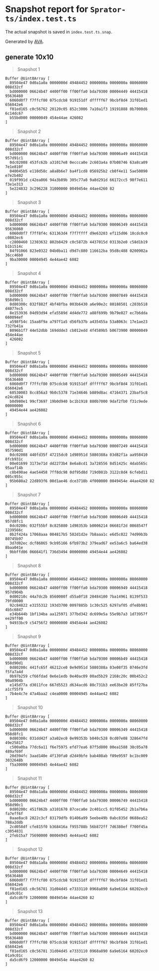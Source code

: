 # Snapshot report for `Sprator-ts/index.test.ts`

The actual snapshot is saved in `index.test.ts.snap`.

Generated by [AVA](https://avajs.dev).

## generate 10x10

> Snapshot 1

    Buffer @Uint8Array [
      89504e47 0d0a1a0a 0000000d 49484452 0000000a 0000000a 08060000 008d32cf
      bd000000 06624b47 4400ff00 ff00ffa0 bda79300 00004449 44415418 95636460
      6060d0f7 f7ffcf80 075cdcb8 919151df dfffff67 9bcbf8d4 31f01ed1 656042e6
      f01ed165 c0c56762 20120c05 852c3006 7a10a1f3 19191888 0b7000d6 6c14dc67
      b55bd000 00000049 454e44ae 426082
    ]

> Snapshot 2

    Buffer @Uint8Array [
      89504e47 0d0a1a0a 0000000d 49484452 0000000a 0000000a 08060000 008d32cf
      bd000000 06624b47 4400ff00 ff00ffa0 bda79300 00006a49 44415418 957d91c1
      0dc02008 453fc62b a31017e8 0eccca0e 2c603a4a 07b08746 63a8ca09 7e1e810f
      040045b5 e110d58c a8a8b6e7 ba4f1cd8 056925b2 cb0f4e11 5ae50090 e7e2b402
      019f991d c42ea866 94a3b89b 305c77a8 9a8d291d 66172cc5 98f7e611 f3e1e313
      5e224832 3c296228 31000000 0049454e 44ae4260 82
    ]

> Snapshot 3

    Buffer @Uint8Array [
      89504e47 0d0a1a0a 0000000d 49484452 0000000a 0000000a 08060000 008d32cf
      bd000000 06624b47 4400ff00 ff00ffa0 bda79300 00006349 44415418 95636060
      6060d0f7 f7ff8f4c 631363d4 f7f7ffff d9e63203 ef115d06 18cdc0c0 c0802ec6
      c2800460 12303632 802b8429 c0c5872b 4437015d 0313b2e0 c58d1b19 b1b1514c
      84f91066 823e0322 04b0ba11 d9d7c880 116612ba 95d8c488 0200902a 36cc46b0
      9ba30000 00004945 4e44ae42 6082
    ]

> Snapshot 4

    Buffer @Uint8Array [
      89504e47 0d0a1a0a 0000000d 49484452 0000000a 0000000a 08060000 008d32cf
      bd000000 06624b47 4400ff00 ff00ffa0 bda79300 00007849 44415418 958d90c1
      0d80300c 032f882f 4bf48fba 003b6430 a6e90e2c 80188501 c203b518 d4077ec5
      8e153936 04d93d94 efa5589d 4d4de772 a88f699b 9b79e027 ec7b6dda 660094ef
      a598f54c 15aa8f9a a797f1a5 d56fb37b a435455a 53a8063c 17e1ae23 732fb41a
      8096b1f7 44e52dbb 169ddde3 cb012edd 4f4589b5 b0673900 00000049 454e44ae
      426082
    ]

> Snapshot 5

    Buffer @Uint8Array [
      89504e47 0d0a1a0a 0000000d 49484452 0000000a 0000000a 08060000 008d32cf
      bd000000 06624b47 4400ff00 ff00ffa0 bda79300 00005d49 44415418 95636460
      6060d0f7 f7ffcf80 075cdcb8 919151df dfffff67 9bcbf8d4 31f01ed1 656042e6
      60530003 8cc856a3 9b0c5378 71e34646 b889d8ac 47164371 23baf5c8 e24cd824
      b0d980e1 99cf3697 19b0d940 bc1b1918 880b7000 9daf2fb0 f31c9ede 00000000
      49454e44 ae426082
    ]

> Snapshot 6

    Buffer @Uint8Array [
      89504e47 0d0a1a0a 0000000d 49484452 0000000a 0000000a 08060000 008d32cf
      bd000000 06624b47 4400ff00 ff00ffa0 bda79300 00007249 44415418 957590d1
      0dc02008 440fd35f 47215dc0 1d98951d 5880388a 03d82f1a aa958410 8fcb931c
      00e01699 3173e71d dd2273b4 8e6a8cd1 3a728556 8d51425c 4dab565c 95aaf14b
      c8b498ae 4ae54458 7ff8dc98 0df95d8d 719d081b 3122c8d4 6cfebd11 005c955c
      95b608a2 22d893f6 00d1ae46 dce3710b 4f000000 0049454e 44ae4260 82
    ]

> Snapshot 7

    Buffer @Uint8Array [
      89504e47 0d0a1a0a 0000000d 49484452 0000000a 0000000a 08060000 008d32cf
      bd000000 06624b47 4400ff00 ff00ffa0 bda79300 00006d49 44415418 957d8fc1
      0dc0200c 032f55bf 8c825880 1d98353b b0006214 06681f2d 0868547f 1239566c
      0b2f424a 17068aaa 004817b5 582d1d2e 7b8aaa1c e6d5c022 74d99b3b 80745b97
      3d7d02ec dcf86865 9cb95166 6fb973b2 379ead67 ee53a6c5 ba64ed38 8baa041e
      9bbffd06 066641f1 736d3494 00000000 49454e44 ae426082
    ]

> Snapshot 8

    Buffer @Uint8Array [
      89504e47 0d0a1a0a 0000000d 49484452 0000000a 0000000a 08060000 008d32cf
      bd000000 06624b47 4400ff00 ff00ffa0 bda79300 00006949 44415418 957d904b
      0d00210c 44a7dc2b 8560000f d55a0f18 20484100 7ba14961 8139f533 79fd0000
      92c84822 e3155312 193d3700 0097885b 1c30c525 6297af05 dfe8b981 4b5c6847
      e34b644b 1bf134ba aa125971 377bd342 dc699e5a 55e9b7a3 1d73957f ee29ff00
      94933bc9 c54756f2 00000000 49454e44 ae426082
    ]

> Snapshot 9

    Buffer @Uint8Array [
      89504e47 0d0a1a0a 0000000d 49484452 0000000a 0000000a 08060000 008d32cf
      bd000000 06624b47 4400ff00 ff00ffa0 bda79300 00006b49 44415418 958d90d1
      0d80200c 441fc65f 46212ce0 0e9d951d 5880388a 03e08f35 0746e3fd f5fa7a4d
      0b97b259 cf66fdad 0e6e1edb 0e40ac09 00ad5b29 2168c20c 00b452c2 90a8904b
      e145d77a d3011fce 667d5523 d634acd6 80c731b3 ee63be20 85ff27ba a1cf55f9
      7b4e4c7e 47a4baa2 c4ea0000 00004945 4e44ae42 6082
    ]

> Snapshot 10

    Buffer @Uint8Array [
      89504e47 0d0a1a0a 0000000d 49484452 0000000a 0000000a 08060000 008d32cf
      bd000000 06624b47 4400ff00 ff00ffa0 bda79300 00006349 44415418 958d8fc1
      0d80300c 031dd42f a3a02ec0 0e99353b b040c528 0cd07e08 328647fd 49e25817
      c500a0ba 77dc6a11 f6e75975 efd77ea6 87f5d800 00ea1588 38c05a78 489af69f
      20d394fc 3aad140e 4f139fa0 d2d49bfe bab408ab f09e9597 bc1bc009 3032648b
      f5a30000 00004945 4e44ae42 6082
    ]

> Snapshot 11

    Buffer @Uint8Array [
      89504e47 0d0a1a0a 0000000d 49484452 0000000a 0000000a 08060000 008d32cf
      bd000000 06624b47 4400ff00 ff00ffa0 bda79300 00006749 44415418 958d90c1
      0d80200c 451f862b a3101670 87ceca0e 2c401cc5 01f05452 2b1a7b6a fa7eff6f
      0aae8ac8 2822c3cf 83179dfb 01406a99 5eebe49b 0abc835d 0688ea52 788a2ddb
      2cd058df cfe815f0 b368416a f955788b 56b872ff 7d6380ef f700f45a c3054831
      2feb15a7 75690000 00004945 4e44ae42 6082
    ]

> Snapshot 12

    Buffer @Uint8Array [
      89504e47 0d0a1a0a 0000000d 49484452 0000000a 0000000a 08060000 008d32cf
      bd000000 06624b47 4400ff00 ff00ffa0 bda79300 00004649 44415418 95636460
      6060d0f7 f7ffcf80 075cdcb8 919151df dfffff67 9bcbf8d4 31f01ed1 656042e6
      f01ed165 c0c56781 31d04d45 e7333110 0968a890 6a9e6164 60202ec0 01a9c01c
      da5cd6f9 12000000 0049454e 44ae4260 82
    ]

> Snapshot 13

    Buffer @Uint8Array [
      89504e47 0d0a1a0a 0000000d 49484452 0000000a 0000000a 08060000 008d32cf
      bd000000 06624b47 4400ff00 ff00ffa0 bda79300 00004649 44415418 95636460
      6060d0f7 f7ffcf80 075cdcb8 919151df dfffff67 9bcbf8d4 31f01ed1 656042e6
      f01ed165 c0c56781 31d04d45 e7333110 0968a890 6a9e6164 60202ec0 01a9c01c
      da5cd6f9 12000000 0049454e 44ae4260 82
    ]

